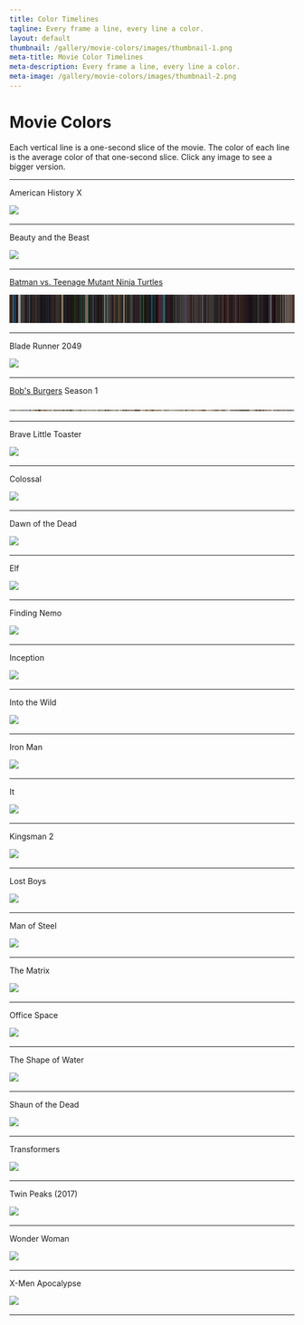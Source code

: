 ```yaml
---
title: Color Timelines
tagline: Every frame a line, every line a color.
layout: default
thumbnail: /gallery/movie-colors/images/thumbnail-1.png
meta-title: Movie Color Timelines
meta-description: Every frame a line, every line a color.
meta-image: /gallery/movie-colors/images/thumbnail-2.png
---
```


<style>
.content img{
  width: 95%;
  height: 100px;
  image-rendering: pixelated;
}
</style>

<h1>Movie Colors</h1>

<p>Each vertical line is a one-second slice of the movie. The color of each line is the average color of that one-second slice. Click any image to see a bigger version.</p>

<hr/>

  <p>American History X</p>
  <a href="http://s3.happycoding.io/gallery/movie-colors/images/american-history-x/american-history-x.jpg">
    <img src="http://s3.happycoding.io/gallery/movie-colors/images/american-history-x/american-history-x-small.png" />
  </a>
  <hr/>
  
  <p>Beauty and the Beast</p>
  <a href="http://s3.happycoding.io/gallery/movie-colors/images/beauty-and-the-beast/beauty-and-the-beast.jpg">
    <img src="http://s3.happycoding.io/gallery/movie-colors/images/beauty-and-the-beast/beauty-and-the-beast-small.png" />
  </a>
  <hr/>

[Batman vs. Teenage Mutant Ninja Turtles](https://en.wikipedia.org/wiki/Batman_vs._Teenage_Mutant_Ninja_Turtles)

[![Batman vs. Teenage Mutant Ninja Turtles](/gallery/movie-colors/images/timelines/batman-vs-tmnt-small.png)](/gallery/movie-colors/images/timelines/batman-vs-tmnt.png)

---

  <p>Blade Runner 2049</p>
  <a href="http://s3.happycoding.io/gallery/movie-colors/images/blade-runner-2049/blade-runner-2049.jpg">
    <img src="http://s3.happycoding.io/gallery/movie-colors/images/blade-runner-2049/blade-runner-2049-small.png" />
  </a>
  <hr/>

[Bob's Burgers](https://en.wikipedia.org/wiki/Bob%27s_Burgers) Season 1

[![Bob's Burgers Season 1](/gallery/movie-colors/images/timelines/bobs-burgers-1-all.jpg)](/gallery/movie-colors/images/timelines/bobs-burgers-1-poster.png)

---
  
  <p>Brave Little Toaster</p>
  <a href="http://s3.happycoding.io/gallery/movie-colors/images/brave-little-toaster/brave-little-toaster.jpg">
    <img src="http://s3.happycoding.io/gallery/movie-colors/images/brave-little-toaster/brave-little-toaster-small.png" />
  </a>
  <hr/>
  
  <p>Colossal</p>
  <a href="http://s3.happycoding.io/gallery/movie-colors/images/colossal/colossal.jpg">
    <img src="http://s3.happycoding.io/gallery/movie-colors/images/colossal/colossal-small.png" />
  </a>
  <hr/>
  
  <p>Dawn of the Dead</p>
  <a href="http://s3.happycoding.io/gallery/movie-colors/images/dawn-of-the-dead/dawn-of-the-dead.jpg">
    <img src="http://s3.happycoding.io/gallery/movie-colors/images/dawn-of-the-dead/dawn-of-the-dead-small.png" />
  </a>
  <hr/>
  
  <p>Elf</p>
  <a href="http://s3.happycoding.io/gallery/movie-colors/images/elf/elf.jpg">
    <img src="http://s3.happycoding.io/gallery/movie-colors/images/elf/elf-small.png" />
  </a>
  <hr/>
  
  <p>Finding Nemo</p>
  <a href="http://s3.happycoding.io/gallery/movie-colors/images/finding-nemo/finding-nemo.jpg">
    <img src="http://s3.happycoding.io/gallery/movie-colors/images/finding-nemo/finding-nemo-small.png" />
  </a>
  <hr/>
  
  
  <p>Inception</p>
  <a href="http://s3.happycoding.io/gallery/movie-colors/images/inception/inception.jpg">
    <img src="http://s3.happycoding.io/gallery/movie-colors/images/inception/inception-small.png" />
  </a>
  <hr/>
  
  <p>Into the Wild</p>
  <a href="http://s3.happycoding.io/gallery/movie-colors/images/into-the-wild/into-the-wild.jpg">
    <img src="http://s3.happycoding.io/gallery/movie-colors/images/into-the-wild/into-the-wild-small.png" />
  </a>
  <hr/>
  
  <p>Iron Man</p>
  <a href="http://s3.happycoding.io/gallery/movie-colors/images/iron-man/iron-man.jpg">
    <img src="http://s3.happycoding.io/gallery/movie-colors/images/iron-man/iron-man-small.png" />
  </a>
  <hr/>
  
  <p>It</p>
  <a href="http://s3.happycoding.io/gallery/movie-colors/images/it/it.jpg">
    <img src="http://s3.happycoding.io/gallery/movie-colors/images/it/it-small.png" />
  </a>
  <hr/>
  
  <p>Kingsman 2</p>
  <a href="http://s3.happycoding.io/gallery/movie-colors/images/kingsman-2/kingsman-2.jpg">
    <img src="http://s3.happycoding.io/gallery/movie-colors/images/kingsman-2/kingsman-2-small.png" />
  </a>
  <hr/>
  
  <p>Lost Boys</p>
  <a href="http://s3.happycoding.io/gallery/movie-colors/images/lost-boys/lost-boys.jpg">
    <img src="http://s3.happycoding.io/gallery/movie-colors/images/lost-boys/lost-boys-small.png" />
  </a>
  <hr/>

  <p>Man of Steel</p>
  <a href="http://s3.happycoding.io/gallery/movie-colors/images/man-of-steel/man-of-steel.jpg">
    <img src="http://s3.happycoding.io/gallery/movie-colors/images/man-of-steel/man-of-steel-small.png" />
  </a>
  <hr/>
  
  <p>The Matrix</p>
  <a href="http://s3.happycoding.io/gallery/movie-colors/images/matrix/matrix.jpg">
    <img src="http://s3.happycoding.io/gallery/movie-colors/images/matrix/matrix-small.png" />
  </a>
  <hr/>
  
  <p>Office Space</p>
  <a href="http://s3.happycoding.io/gallery/movie-colors/images/office-space/office-space.jpg">
    <img src="http://s3.happycoding.io/gallery/movie-colors/images/office-space/office-space-small.png" />
  </a>
  <hr/>
  
  <p>The Shape of Water</p>
  <a href="http://s3.happycoding.io/gallery/movie-colors/images/shape-of-water/shape-of-water.jpg">
    <img src="http://s3.happycoding.io/gallery/movie-colors/images/shape-of-water/shape-of-water-small.png" />
  </a>
  <hr/>
  
  <p>Shaun of the Dead</p>
  <a href="http://s3.happycoding.io/gallery/movie-colors/images/shaun-of-the-dead/shaun-of-the-dead.jpg">
    <img src="http://s3.happycoding.io/gallery/movie-colors/images/shaun-of-the-dead/shaun-of-the-dead-small.png" />
  </a>
  <hr/>
  
  <p>Transformers</p>
  <a href="http://s3.happycoding.io/gallery/movie-colors/images/transformers/transformers.jpg">
    <img src="http://s3.happycoding.io/gallery/movie-colors/images/transformers/transformers-small.png" />
  </a>
  <hr/>
  
  <p>Twin Peaks (2017)</p>
  <a href="http://s3.happycoding.io/gallery/movie-colors/images/twin-peaks-2017/twin-peaks-2017-1.jpg">
    <img src="http://s3.happycoding.io/gallery/movie-colors/images/twin-peaks-2017/twin-peaks-2017-1-small.png" />
  </a>
  <hr/>

  <p>Wonder Woman</p>
  <a href="http://s3.happycoding.io/gallery/movie-colors/images/wonder-woman/wonder-woman.jpg">
    <img src="http://s3.happycoding.io/gallery/movie-colors/images/wonder-woman/wonder-woman-small.png" />
  </a>
  <hr/>
  
  <p>X-Men Apocalypse</p>
  <a href="http://s3.happycoding.io/gallery/movie-colors/images/x-men-apocalypse/x-men-apocalypse.jpg">
    <img src="http://s3.happycoding.io/gallery/movie-colors/images/x-men-apocalypse/x-men-apocalypse-small.png" />
  </a>
  <hr/>
